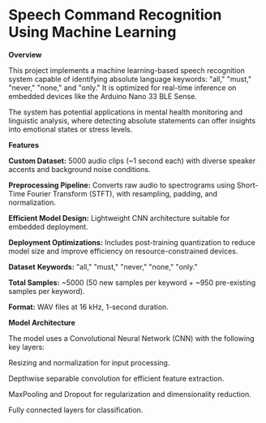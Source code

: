 # **Speech Command Recognition Using Machine Learning**

**Overview**

This project implements a machine learning-based speech recognition system capable of identifying absolute language keywords: "all," "must," "never," "none," and "only." It is optimized for real-time inference on embedded devices like the Arduino Nano 33 BLE Sense.

The system has potential applications in mental health monitoring and linguistic analysis, where detecting absolute statements can offer insights into emotional states or stress levels.

**Features**

**Custom Dataset:** 5000 audio clips (~1 second each) with diverse speaker accents and background noise conditions.

**Preprocessing Pipeline:** Converts raw audio to spectrograms using Short-Time Fourier Transform (STFT), with resampling, padding, and normalization.

**Efficient Model Design:** Lightweight CNN architecture suitable for embedded deployment.

**Deployment Optimizations:** Includes post-training quantization to reduce model size and improve efficiency on resource-constrained devices.

**Dataset**
**Keywords:** "all," "must," "never," "none," "only."

**Total Samples:** ~5000 (50 new samples per keyword + ~950 pre-existing samples per keyword).

**Format:** WAV files at 16 kHz, 1-second duration.

**Model Architecture**

The model uses a Convolutional Neural Network (CNN) with the following key layers:

Resizing and normalization for input processing.

Depthwise separable convolution for efficient feature extraction.

MaxPooling and Dropout for regularization and dimensionality reduction.

Fully connected layers for classification.
